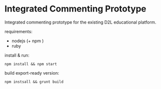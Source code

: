 Integrated Commenting Prototype
=================

Integrated commenting prototype for the existing D2L educational platform.

requirements:
 * nodejs (+ npm )
 * ruby

install & run:
```
npm install && npm start
```

build export-ready version:
```
npm instsall && grunt build
```
